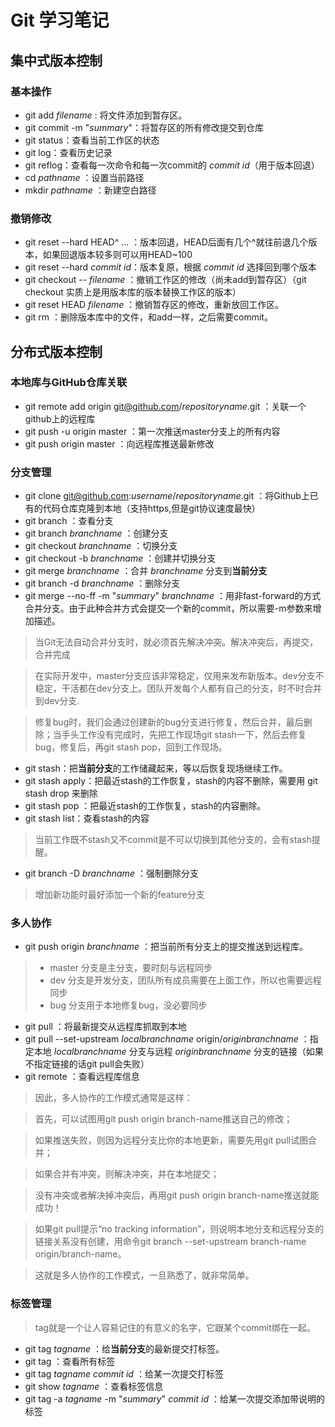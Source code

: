 # Git 学习笔记

## 集中式版本控制

### 基本操作

- git add *filename* : 将文件添加到暂存区。
- git commit -m "*summary*"：将暂存区的所有修改提交到仓库
- git status：查看当前工作区的状态
- git log：查看历史记录
- git reflog：查看每一次命令和每一次commit的 *commit id*（用于版本回退）
- cd *pathname* ：设置当前路径
- mkdir *pathname* ：新建空白路径

### 撤销修改

- git reset --hard HEAD^ ... ：版本回退，HEAD后面有几个^就往前退几个版本，如果回退版本较多则可以用HEAD~100
- git reset --hard *commit id*：版本复原，根据 *commit id* 选择回到哪个版本
- git checkout -- *filename* ：撤销工作区的修改（尚未add到暂存区）（git checkout 实质上是用版本库的版本替换工作区的版本）
- git reset HEAD *filename* ：撤销暂存区的修改，重新放回工作区。
- git rm ：删除版本库中的文件，和add一样，之后需要commit。

## 分布式版本控制

### 本地库与GitHub仓库关联
- git remote add origin git@github.com/*repositoryname*.git ：关联一个github上的远程库
- git push -u origin master ：第一次推送master分支上的所有内容
- git push origin master ：向远程库推送最新修改

### 分支管理

- git clone git@github.com:*username*/*repositoryname*.git ：将Github上已有的代码仓库克隆到本地（支持https,但是git协议速度最快）
- git branch ：查看分支
- git branch *branchname* ：创建分支
- git checkout *branchname* ：切换分支
- git checkout -b *branchname* ：创建并切换分支
- git merge *branchname* ：合并 *branchname* 分支到**当前分支**
- git branch -d *branchname* ：删除分支
- git merge --no-ff -m "*summary*" *branchname* ：用非fast-forward的方式合并分支。由于此种合并方式会提交一个新的commit，所以需要-m参数来增加描述。


> 当Git无法自动合并分支时，就必须首先解决冲突。解决冲突后，再提交，合并完成

> 在实际开发中，master分支应该非常稳定，仅用来发布新版本。dev分支不稳定，干活都在dev分支上。团队开发每个人都有自己的分支，时不时合并到dev分支.

> 修复bug时，我们会通过创建新的bug分支进行修复，然后合并，最后删除；当手头工作没有完成时，先把工作现场git stash一下，然后去修复bug，修复后，再git stash pop，回到工作现场。

- git stash：把**当前分支**的工作储藏起来，等以后恢复现场继续工作。
- git stash apply：把最近stash的工作恢复，stash的内容不删除，需要用 git stash drop 来删除
- git stash pop ：把最近stash的工作恢复，stash的内容删除。
- git stash list：查看stash的内容

> 当前工作既不stash又不commit是不可以切换到其他分支的，会有stash提醒。

- git branch -D *branchname* ：强制删除分支

> 增加新功能时最好添加一个新的feature分支

### 多人协作

- git push origin *branchname* ：把当前所有分支上的提交推送到远程库。

> - master 分支是主分支，要时刻与远程同步
> - dev 分支是开发分支，团队所有成员需要在上面工作，所以也需要远程同步
> - bug 分支用于本地修复bug，没必要同步

- git pull ：将最新提交从远程库抓取到本地
- git pull --set-upstream *localbranchname* origin/*originbranchname* ：指定本地 *localbranchname* 分支与远程 *originbranchname* 分支的链接（如果不指定链接的话git pull会失败）
- git remote ：查看远程库信息

> 因此，多人协作的工作模式通常是这样：

> 首先，可以试图用git push origin branch-name推送自己的修改；

> 如果推送失败，则因为远程分支比你的本地更新，需要先用git pull试图合并；

> 如果合并有冲突，则解决冲突，并在本地提交；

> 没有冲突或者解决掉冲突后，再用git push origin branch-name推送就能成功！

> 如果git pull提示“no tracking information”，则说明本地分支和远程分支的链接关系没有创建，用命令git branch --set-upstream branch-name origin/branch-name。

> 这就是多人协作的工作模式，一旦熟悉了，就非常简单。

### 标签管理

> tag就是一个让人容易记住的有意义的名字，它跟某个commit绑在一起。

- git tag *tagname* ：给**当前分支**的最新提交打标签。
- git tag ：查看所有标签
- git tag *tagname* *commit id* ：给某一次提交打标签
- git show *tagname* ：查看标签信息
- git tag -a *tagname* -m "*summary*" *commit id* ：给某一次提交添加带说明的标签




